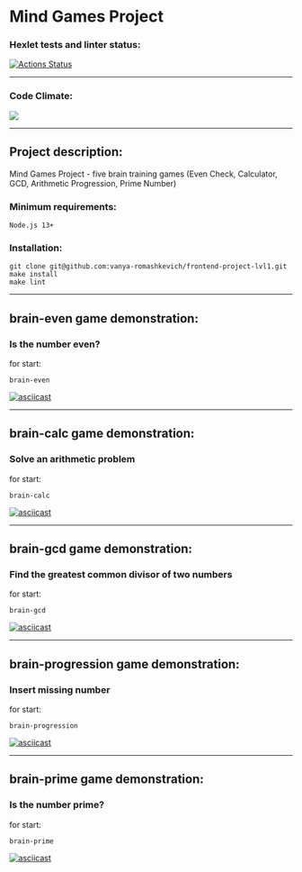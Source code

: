 # Mind Games Project
### Hexlet tests and linter status:
[![Actions Status](https://github.com/vanya-romashkevich/frontend-project-lvl1/workflows/hexlet-check/badge.svg)](https://github.com/vanya-romashkevich/frontend-project-lvl1/actions)

---

### Code Climate:
<a href="https://codeclimate.com/github/vanya-romashkevich/frontend-project-lvl1/maintainability"><img src="https://api.codeclimate.com/v1/badges/0d29f0cf4cd7dca9cb5a/maintainability" /></a>

---
## Project description:
Mind Games Project - five brain training games 
(Even Check, Calculator, GCD, Arithmetic Progression, Prime Number)

### Minimum requirements:
```
Node.js 13+
```

### Installation:
```
git clone git@github.com:vanya-romashkevich/frontend-project-lvl1.git
make install 
make lint 
```

---

## brain-even game demonstration:
### Is the number even?
for start:
```
brain-even
```
[![asciicast](https://asciinema.org/a/GjSigkXr45JMiqXRsisvIyCeZ.svg)](https://asciinema.org/a/GjSigkXr45JMiqXRsisvIyCeZ)

---

## brain-calc game demonstration:
### Solve an arithmetic problem
for start:
```
brain-calc
```
[![asciicast](https://asciinema.org/a/UM22SXt1UP3bqiGfbaXNbhKku.svg)](https://asciinema.org/a/UM22SXt1UP3bqiGfbaXNbhKku)

---

## brain-gcd game demonstration:
### Find the greatest common divisor of two numbers
for start:
```
brain-gcd
```
[![asciicast](https://asciinema.org/a/CVUs44oFcMrwj4cmAdG0Tfqvc.svg)](https://asciinema.org/a/CVUs44oFcMrwj4cmAdG0Tfqvc)

---

## brain-progression game demonstration:
### Insert missing number
for start:
```
brain-progression
```
[![asciicast](https://asciinema.org/a/rXObw5hKQSqt8AE3n8BAWAH2O.svg)](https://asciinema.org/a/rXObw5hKQSqt8AE3n8BAWAH2O)

---

## brain-prime game demonstration:
### Is the number prime?
for start:
```
brain-prime
```
[![asciicast](https://asciinema.org/a/Gx498M40YwqYQxYqeA07sbwIE.svg)](https://asciinema.org/a/Gx498M40YwqYQxYqeA07sbwIE)




